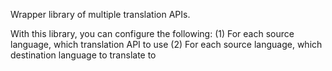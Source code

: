 Wrapper library of multiple translation APIs.

With this library, you can configure the following:
(1) For each source language, which translation API to use
(2) For each source language, which destination language to translate to